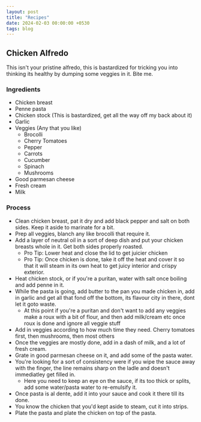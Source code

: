 ```yaml
---
layout: post
title: "Recipes"
date: 2024-02-03 00:00:00 +0530
tags: blog
---
```



## Chicken Alfredo

This isn't your pristine alfredo, this is bastardized for tricking you into thinking its healthy by dumping some veggies in it. Bite me.

### Ingredients

- Chicken breast
- Penne pasta
- Chicken stock (This is bastardized, get all the way off my back about it)
- Garlic
- Veggies (Any that you like)
    - Brocolli
    - Cherry Tomatoes
    - Pepper
    - Carrots
    - Cucumber
    - Spinach
    - Mushrooms
- Good parmesan cheese
- Fresh cream
- Milk

### Process

- Clean chicken breast, pat it dry and add black pepper and salt on both sides. Keep it aside to marinate for a bit.
- Prep all veggies, blanch any like brocolli that require it.
- Add a layer of neutral oil in a sort of deep dish and put your chicken breasts whole in it. Get both sides properly roasted.
    - Pro Tip: Lower heat and close the lid to get juicier chicken 
    - Pro Tip: Once chicken is done, take it off the heat and cover it so that it will steam in its own heat to get juicy interior and crispy exterior.
- Heat chicken stock, or if you're a puritan, water with salt once boiling and add penne in it.
- While the pasta is going, add butter to the pan you made chicken in, add in garlic and get all that fond off the bottom, its flavour city in there, dont let it goto waste.
    - At this point if you're a puritan and don't want to add any veggies make a roux with a bit of flour, and then add milk/cream etc once roux is done and ignore all veggie stuff
- Add in veggies according to how much time they need. Cherry tomatoes first, then mushrooms, then most others
- Once the veggies are mostly done, add in a dash of milk, and a lot of fresh cream.
- Grate in good parmesan cheese on it, and add some of the pasta water.
- You're looking for a sort of consistency were if you wipe the sauce away with the finger, the line remains sharp on the ladle and doesn't immediatley get filled in.
    - Here you need to keep an eye on the sauce, if its too thick or splits, add some water/pasta water to re-emulsify it.
- Once pasta is al dente, add it into your sauce and cook it there till its done.
- You know the chicken that you'd kept aside to steam, cut it into strips.
- Plate the pasta and plate the chicken on top of the pasta.


